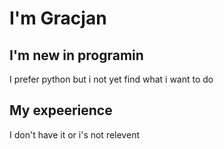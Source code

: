 # I'm Gracjan

## I'm new in programin

I prefer python but i not yet find what i want to do 

## My expeerience

I don't have it or i's not relevent


